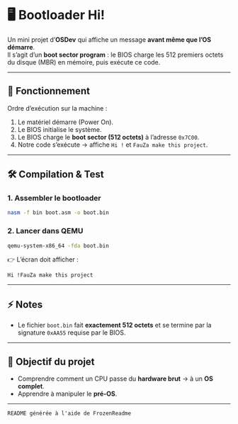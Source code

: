# 🖥️ Bootloader Hi!

Un mini projet d’**OSDev** qui affiche un message **avant même que l’OS démarre**.  
Il s’agit d’un **boot sector program** : le BIOS charge les 512 premiers octets du disque (MBR) en mémoire, puis exécute ce code.

---

## 🚀 Fonctionnement

Ordre d’exécution sur la machine :
1. Le matériel démarre (Power On).
2. Le BIOS initialise le système.
3. Le BIOS charge le **boot sector (512 octets)** à l’adresse `0x7C00`.
4. Notre code s’exécute → affiche `Hi !` et `FauZa make this project`.

---

## 🛠️ Compilation & Test

### 1. Assembler le bootloader
```bash
nasm -f bin boot.asm -o boot.bin
````

### 2. Lancer dans QEMU

```bash
qemu-system-x86_64 -fda boot.bin
```

👉 L’écran doit afficher :

```
Hi !FauZa make this project
```

---

## ⚡ Notes

* Le fichier `boot.bin` fait **exactement 512 octets** et se termine par la signature `0xAA55` requise par le BIOS.

---

## 🎯 Objectif du projet

* Comprendre comment un CPU passe du **hardware brut** → à un **OS complet**.
* Apprendre à manipuler le **pré-OS**.
---

`README générée à l'aide de FrozenReadme`